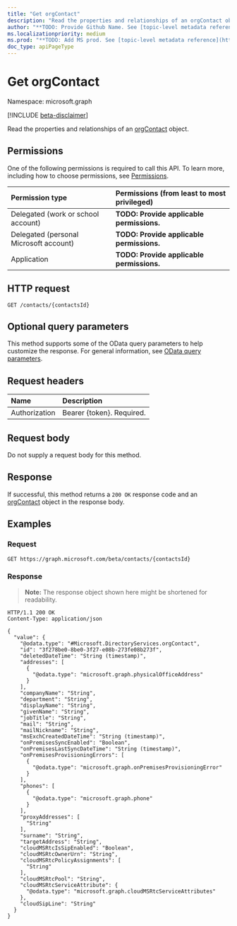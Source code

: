 ```yaml
---
title: "Get orgContact"
description: "Read the properties and relationships of an orgContact object."
author: "**TODO: Provide Github Name. See [topic-level metadata reference](https://msgo.azurewebsites.net/add/document/guidelines/metadata.html#topic-level-metadata)**"
ms.localizationpriority: medium
ms.prod: "**TODO: Add MS prod. See [topic-level metadata reference](https://msgo.azurewebsites.net/add/document/guidelines/metadata.html#topic-level-metadata)**"
doc_type: apiPageType
---
```


# Get orgContact
Namespace: microsoft.graph

[!INCLUDE [beta-disclaimer](../../includes/beta-disclaimer.md)]

Read the properties and relationships of an [orgContact](../resources/orgcontact.md) object.

## Permissions
One of the following permissions is required to call this API. To learn more, including how to choose permissions, see [Permissions](/graph/permissions-reference).

|Permission type|Permissions (from least to most privileged)|
|:---|:---|
|Delegated (work or school account)|**TODO: Provide applicable permissions.**|
|Delegated (personal Microsoft account)|**TODO: Provide applicable permissions.**|
|Application|**TODO: Provide applicable permissions.**|

## HTTP request

<!-- {
  "blockType": "ignored"
}
-->
``` http
GET /contacts/{contactsId}
```

## Optional query parameters
This method supports some of the OData query parameters to help customize the response. For general information, see [OData query parameters](/graph/query-parameters).

## Request headers
|Name|Description|
|:---|:---|
|Authorization|Bearer {token}. Required.|

## Request body
Do not supply a request body for this method.

## Response

If successful, this method returns a `200 OK` response code and an [orgContact](../resources/orgcontact.md) object in the response body.

## Examples

### Request
<!-- {
  "blockType": "request",
  "name": "get_orgcontact"
}
-->
``` http
GET https://graph.microsoft.com/beta/contacts/{contactsId}
```


### Response
>**Note:** The response object shown here might be shortened for readability.
<!-- {
  "blockType": "response",
  "truncated": true,
  "@odata.type": "Microsoft.DirectoryServices.orgContact"
}
-->
``` http
HTTP/1.1 200 OK
Content-Type: application/json

{
  "value": {
    "@odata.type": "#Microsoft.DirectoryServices.orgContact",
    "id": "3f278be0-8be0-3f27-e08b-273fe08b273f",
    "deletedDateTime": "String (timestamp)",
    "addresses": [
      {
        "@odata.type": "microsoft.graph.physicalOfficeAddress"
      }
    ],
    "companyName": "String",
    "department": "String",
    "displayName": "String",
    "givenName": "String",
    "jobTitle": "String",
    "mail": "String",
    "mailNickname": "String",
    "msExchCreatedDateTime": "String (timestamp)",
    "onPremisesSyncEnabled": "Boolean",
    "onPremisesLastSyncDateTime": "String (timestamp)",
    "onPremisesProvisioningErrors": [
      {
        "@odata.type": "microsoft.graph.onPremisesProvisioningError"
      }
    ],
    "phones": [
      {
        "@odata.type": "microsoft.graph.phone"
      }
    ],
    "proxyAddresses": [
      "String"
    ],
    "surname": "String",
    "targetAddress": "String",
    "cloudMSRtcIsSipEnabled": "Boolean",
    "cloudMSRtcOwnerUrn": "String",
    "cloudMSRtcPolicyAssignments": [
      "String"
    ],
    "cloudMSRtcPool": "String",
    "cloudMSRtcServiceAttribute": {
      "@odata.type": "microsoft.graph.cloudMSRtcServiceAttributes"
    },
    "cloudSipLine": "String"
  }
}
```

